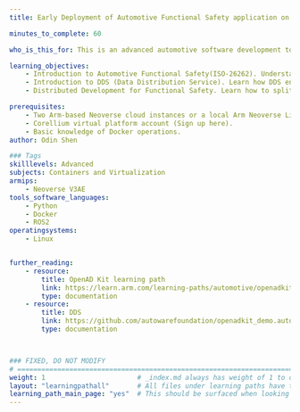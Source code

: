 ```yaml
---
title: Early Deployment of Automotive Functional Safety application on Neoverse V3AE

minutes_to_complete: 60

who_is_this_for: This is an advanced automotive software development topic, focusing on the early-stage development of mission-critical software on Arm RD-1 AE. It explores how to leverage virtual platform technology to meet functional safety regulations in software development.

learning_objectives:
    - Introduction to Automotive Functional Safety(ISO-26262). Understand the ISO-26262 architecture and the importance of a structured software development flow in achieving functional safety compliance.
    - Introduction to DDS (Data Distribution Service). Learn how DDS enables real-time, reliable communication between distributed automotive software components.
    - Distributed Development for Functional Safety. Learn how to split the simulation platform into two independent units and leverage distributed development architecture to ensure functional safety.

prerequisites:
    - Two Arm-based Neoverse cloud instances or a local Arm Neoverse Linux computer with at least 16 CPUs and 32GB of RAM.
    - Corellium virtual platform account (Sign up here).
    - Basic knowledge of Docker operations.
author: Odin Shen

### Tags
skilllevels: Advanced
subjects: Containers and Virtualization
armips:
    - Neoverse V3AE
tools_software_languages:
    - Python
    - Docker
    - ROS2
operatingsystems:
    - Linux


further_reading:
    - resource:
        title: OpenAD Kit learning path
        link: https://learn.arm.com/learning-paths/automotive/openadkit1_container/
        type: documentation
    - resource:
        title: DDS 
        link: https://github.com/autowarefoundation/openadkit_demo.autoware/
        type: documentation



### FIXED, DO NOT MODIFY
# ================================================================================
weight: 1                       # _index.md always has weight of 1 to order correctly
layout: "learningpathall"       # All files under learning paths have this same wrapper
learning_path_main_page: "yes"  # This should be surfaced when looking for related content. Only set for _index.md of learning path content.
---
```

